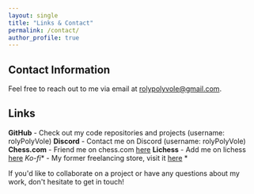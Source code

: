 ```yaml
---
layout: single
title: "Links & Contact"
permalink: /contact/
author_profile: true
---
```


## Contact Information

Feel free to reach out to me via email at <i class="fas fa-envelope icon-pad-right" aria-hidden="true"></i>[rolypolyvole@gmail.com](mailto:rolypolyvole@gmail.com).

## Links

**GitHub** - Check out my code repositories and projects (username: rolyPolyVole) <i class="fab fa-github icon-pad-right" aria-hidden="true"></i>
**Discord** - Contact me on Discord (username: rolyPolyVole) <i class="fab fa-discord icon-pad-right" aria-hidden="true"></i>
**Chess.com** - Friend me on chess.com [here](https://www.chess.com/member/rolypolyvole) <i class="fas fa-chess-knight icon-pad-right" aria-hidden="true"></i>
**Lichess** - Add me on lichess [here](https://lichess.org/@/rolyPolyVole) <i class="fas fa-chess icon-pad-right" aria-hidden="true"></i>
*Ko-fi** - My former freelancing store, visit it [here](https://ko-fi.com/rolyPolyVole) <i class="fas fa-mug-hot icon-pad-right" aria-hidden="true"></i>*

If you'd like to collaborate on a project or have any questions about my work, don't hesitate to get in touch!